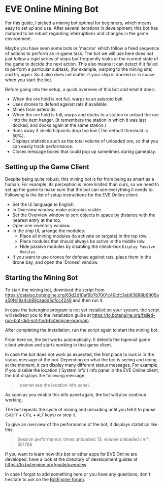 # EVE Online Mining Bot

For this guide, I picked a mining bot optimal for beginners, which means easy to set up and use. After several iterations in development, this bot has matured to be robust regarding interruptions and changes in the game environment.

Maybe you have seen some bots or 'macros' which follow a fixed sequence of actions to perform an in-game task. The bot we will use here does not just follow a rigid series of steps but frequently looks at the current state of the game to decide the next action. This also means it can detect if it failed to perform a particular subtask, (for example, warping to the mining site) and try again. So it also does not matter if your ship is docked or in space when you start the bot.

Before going into the setup, a quick overview of this bot and what it does:

+ When the ore hold is not full, warps to an asteroid belt.
+ Uses drones to defend against rats if available.
+ Mines from asteroids.
+ When the ore hold is full, warps and docks to a station to unload the ore into the item hangar. (It remembers the station in which it was last docked, and docks again at the same station.)
+ Runs away if shield hitpoints drop too low (The default threshold is 50%).
+ Displays statistics such as the total volume of unloaded ore, so that you can easily track performance.
+ Closes message boxes that could pop up sometimes during gameplay.

## Setting up the Game Client

Despite being quite robust, this mining bot is far from being as smart as a human. For example, its perception is more limited than ours, so we need to set up the game to make sure that the bot can see everything it needs to. Following is the list of setup instructions for the EVE Online client:

+ Set the UI language to English.
+ In Overview window, make asteroids visible.
+ Set the Overview window to sort objects in space by distance with the nearest entry at the top.
+ Open one inventory window.
+ In the ship UI, arrange the modules:
    + Place all mining modules (to activate on targets) in the top row.
    + Place modules that should always be active in the middle row.
    + Hide passive modules by disabling the check-box `Display Passive Modules`.
+ If you want to use drones for defense against rats, place them in the drone bay, and open the 'Drones' window.

## Starting the Mining Bot

To start the mining bot, download the script from https://catalog.botengine.org/63d2b10af9b7b7001c49cfc3eb63888b6905aa50fe18a4cb99caadd5cfcc4249 and then run it.

In case the botengine program is not yet installed on your system, the script will redirect you to the installation guide at https://to.botengine.org/failed-run-bot-did-not-find-botengine-program

After completing the installation, run the script again to start the mining bot.

From here on, the bot works automatically. It detects the topmost game client window and starts working in that game client.

In case the bot does not work as expected, the first place to look is in the status message of the bot. Depending on what the bot is seeing and doing at the moment, it can display many different status messages.
For example, if you disable the location ('System info') info panel in the EVE Online client, the bot displays the following message:

> I cannot see the location info panel.

As soon as you enable this info panel again, the bot will also continue working.

The bot repeats the cycle of mining and unloading until you tell it to pause (`SHIFT` + `CTRL` + `ALT` keys) or stop it.

To give an overview of the performance of the bot, it displays statistics like this:

> Session performance: times unloaded: 13, volume unloaded / m³: 351706

If you want to learn how this bot or other apps for EVE Online are developed, have a look at the directory of development guides at https://to.botengine.org/guide/overview

In case I forgot to add something here or you have any questions, don't hesitate to ask on the [BotEngine forum](https://forum.botengine.org/).
